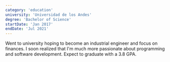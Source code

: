 ```yaml
---
category: 'education'
university: 'Universidad de los Andes'
degree: 'Bachelor of Science'
startDate: 'Jan 2017'
endDate: 'Jul 2021'
---
```


Went to university hoping to become an industrial engineer and focus on finances. I soon realized that I'm much more passionate about programming and software development. Expect to graduate with a 3.8 GPA.
